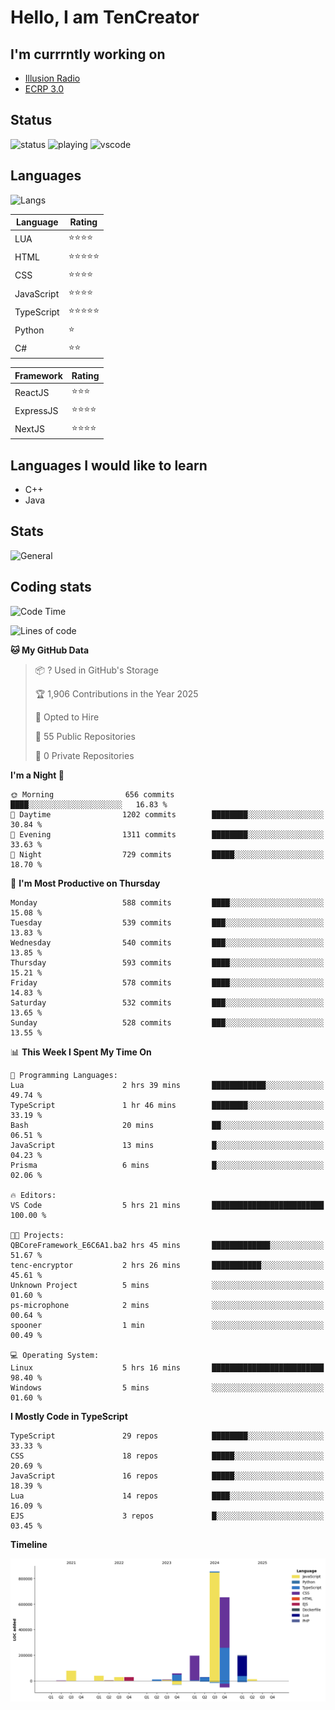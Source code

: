 # Hello, I am TenCreator

## I'm currrntly working on
- [Illusion Radio](https://illusionradio.co.uk/)
- [ECRP 3.0](http://github.com/Emerald-Coast-Roleplay/)

## Status
![status](https://api.statusbadges.me/badge/status/518334475038359555?simple=true&style=for-the-badge)
![playing](https://api.statusbadges.me/badge/playing/518334475038359555?style=for-the-badge)
![vscode](https://api.statusbadges.me/badge/vscode/518334475038359555?style=for-the-badge)

## Languages
![Langs](https://github-readme-stats.vercel.app/api/top-langs/?username=tencreator&layout=compact&theme=radical)


|Language|Rating|
|--------|------|
|LUA|⭐️⭐️⭐️⭐️|
|HTML|⭐️⭐️⭐️⭐️⭐️|
|CSS|⭐️⭐️⭐️⭐️|
|JavaScript|⭐️⭐️⭐️⭐️|
|TypeScript|⭐️⭐️⭐️⭐️⭐️|
|Python|⭐️|
|C#|⭐️⭐️ |

|Framework|Rating|
|--------|------|
|ReactJS|⭐️⭐️⭐|
|ExpressJS|⭐️⭐️⭐️⭐️|
|NextJS|⭐️⭐️⭐⭐️|

## Languages I would like to learn
- C++
- Java

## Stats
![General](https://github-readme-stats.vercel.app/api?username=tencreator&show_icons=true&theme=radical)

## Coding stats

<!--START_SECTION:waka-->
![Code Time](http://img.shields.io/badge/Code%20Time-520%20hrs%2011%20mins-blue)

![Lines of code](https://img.shields.io/badge/From%20Hello%20World%20I%27ve%20Written-2.2%20million%20lines%20of%20code-blue)

**🐱 My GitHub Data** 

> 📦 ? Used in GitHub's Storage 
 > 
> 🏆 1,906 Contributions in the Year 2025
 > 
> 💼 Opted to Hire
 > 
> 📜 55 Public Repositories 
 > 
> 🔑 0 Private Repositories 
 > 
**I'm a Night 🦉** 

```text
🌞 Morning                656 commits         ████░░░░░░░░░░░░░░░░░░░░░   16.83 % 
🌆 Daytime                1202 commits        ████████░░░░░░░░░░░░░░░░░   30.84 % 
🌃 Evening                1311 commits        ████████░░░░░░░░░░░░░░░░░   33.63 % 
🌙 Night                  729 commits         █████░░░░░░░░░░░░░░░░░░░░   18.70 % 
```
📅 **I'm Most Productive on Thursday** 

```text
Monday                   588 commits         ████░░░░░░░░░░░░░░░░░░░░░   15.08 % 
Tuesday                  539 commits         ███░░░░░░░░░░░░░░░░░░░░░░   13.83 % 
Wednesday                540 commits         ███░░░░░░░░░░░░░░░░░░░░░░   13.85 % 
Thursday                 593 commits         ████░░░░░░░░░░░░░░░░░░░░░   15.21 % 
Friday                   578 commits         ████░░░░░░░░░░░░░░░░░░░░░   14.83 % 
Saturday                 532 commits         ███░░░░░░░░░░░░░░░░░░░░░░   13.65 % 
Sunday                   528 commits         ███░░░░░░░░░░░░░░░░░░░░░░   13.55 % 
```


📊 **This Week I Spent My Time On** 

```text
💬 Programming Languages: 
Lua                      2 hrs 39 mins       ████████████░░░░░░░░░░░░░   49.74 % 
TypeScript               1 hr 46 mins        ████████░░░░░░░░░░░░░░░░░   33.19 % 
Bash                     20 mins             ██░░░░░░░░░░░░░░░░░░░░░░░   06.51 % 
JavaScript               13 mins             █░░░░░░░░░░░░░░░░░░░░░░░░   04.23 % 
Prisma                   6 mins              █░░░░░░░░░░░░░░░░░░░░░░░░   02.06 % 

🔥 Editors: 
VS Code                  5 hrs 21 mins       █████████████████████████   100.00 % 

🐱‍💻 Projects: 
QBCoreFramework_E6C6A1.ba2 hrs 45 mins       █████████████░░░░░░░░░░░░   51.67 % 
tenc-encryptor           2 hrs 26 mins       ███████████░░░░░░░░░░░░░░   45.61 % 
Unknown Project          5 mins              ░░░░░░░░░░░░░░░░░░░░░░░░░   01.60 % 
ps-microphone            2 mins              ░░░░░░░░░░░░░░░░░░░░░░░░░   00.64 % 
spooner                  1 min               ░░░░░░░░░░░░░░░░░░░░░░░░░   00.49 % 

💻 Operating System: 
Linux                    5 hrs 16 mins       █████████████████████████   98.40 % 
Windows                  5 mins              ░░░░░░░░░░░░░░░░░░░░░░░░░   01.60 % 
```

**I Mostly Code in TypeScript** 

```text
TypeScript               29 repos            ████████░░░░░░░░░░░░░░░░░   33.33 % 
CSS                      18 repos            █████░░░░░░░░░░░░░░░░░░░░   20.69 % 
JavaScript               16 repos            █████░░░░░░░░░░░░░░░░░░░░   18.39 % 
Lua                      14 repos            ████░░░░░░░░░░░░░░░░░░░░░   16.09 % 
EJS                      3 repos             █░░░░░░░░░░░░░░░░░░░░░░░░   03.45 % 
```



**Timeline**

![Lines of Code chart](https://raw.githubusercontent.com/tencreator/tencreator/main/assets/bar_graph.png)


<!--END_SECTION:waka-->

